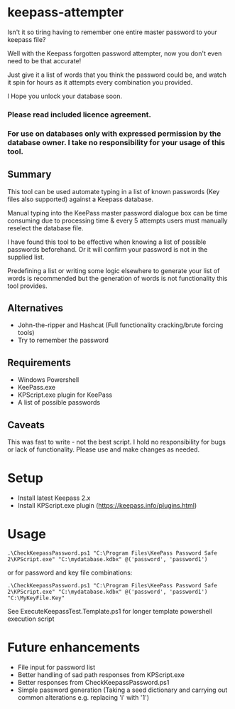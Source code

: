 # keepass-attempter

Isn't it so tiring having to remember one entire master password to your keepass file?

Well with the Keepass forgotten password attempter, now you don't even need to be that accurate!

Just give it a list of words that you think the password could be, and watch it spin for hours as it attempts every combination you provided. 

I Hope you unlock your database soon.

### Please read included licence agreement.

### For use on databases only with expressed permission by the database owner. I take no responsibility for your usage of this tool.

## Summary

This tool can be used automate typing in a list of known passwords (Key files also supported) against a Keepass database. 

Manual typing into the KeePass master password dialogue box can be time consuming due to processing time & every 5 attempts users must manually reselect the database file.

I have found this tool to be effective when knowing a list of possible passwords beforehand. Or it will confirm your password is not in the supplied list.

Predefining a list or writing some logic elsewhere to generate your list of words is recommended but the generation of words is not functionality this tool provides.

## Alternatives
- John-the-ripper and Hashcat (Full functionality cracking/brute forcing tools)
- Try to remember the password 

## Requirements
- Windows Powershell
- KeePass.exe
- KPScript.exe plugin for KeePass
- A list of possible passwords

## Caveats
This was fast to write - not the best script. 
I hold no responsibility for bugs or lack of functionality.
Please use and make changes as needed.

# Setup
- Install latest Keepass 2.x
- Install KPScript.exe plugin (https://keepass.info/plugins.html)

# Usage
`.\CheckKeepassPassword.ps1 "C:\Program Files\KeePass Password Safe 2\KPScript.exe" "C:\mydatabase.kdbx" @('password', 'password1')`

or for password and key file combinations:

`.\CheckKeepassPassword.ps1 "C:\Program Files\KeePass Password Safe 2\KPScript.exe" "C:\mydatabase.kdbx" @('password', 'password1') "C:\MyKeyFile.Key"`

See ExecuteKeepassTest.Template.ps1 for longer template powershell execution script

# Future enhancements
- File input for password list
- Better handling of sad path responses from KPScript.exe
- Better responses from CheckKeepassPassword.ps1
- Simple password generation (Taking a seed dictionary and carrying out common alterations e.g. replacing 'i' with '1')
